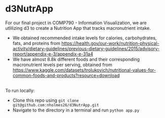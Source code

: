# d3NutrApp

For our final project in COMP790 - Information Visualization, we are utlilizing d3 to create a Nutrition App that tracks macronutrient intake. <br /> 

- We obtained recommended intake levels for calories, carbohydrates, fats, and proteins from https://health.gov/our-work/nutrition-physical-activity/dietary-guidelines/previous-dietary-guidelines/2015/advisory-report/appendix-e-3/appendix-e-31a4 <br />
- We have almost 8.8k different foods and their corresponding macronutrient levels per serving, obtained from https://www.kaggle.com/datasets/trolukovich/nutritional-values-for-common-foods-and-products?resource=download <br /> <br />

To run locally:
<br />
- Clone this repo using `git clone git@github.com:nholmes26/d3NutrApp.git`
- Navigate to the directory in a terminal and run `python app.py` 
